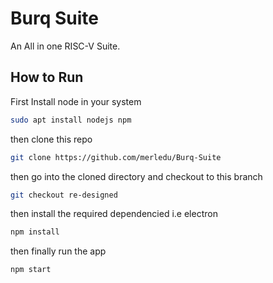 # Burq Suite
An All in one RISC-V Suite.


## How to Run

First Install node in your system

```bash
sudo apt install nodejs npm
```

then clone this repo
```bash
git clone https://github.com/merledu/Burq-Suite
```

then go into the cloned directory and checkout to this branch
```bash
git checkout re-designed
```

then install the required dependencied i.e electron
```bash
npm install
```

then finally run the app
```bash
npm start
```
